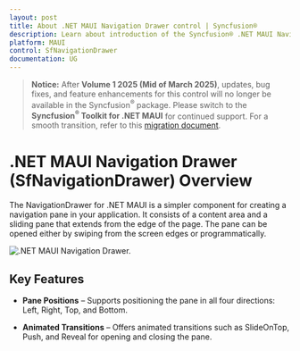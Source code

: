 ```yaml
---
layout: post
title: About .NET MAUI Navigation Drawer control | Syncfusion®
description: Learn about introduction of the Syncfusion® .NET MAUI Navigation Drawer (SfNavigationDrawer) control, its elements, and more.
platform: MAUI
control: SfNavigationDrawer
documentation: UG
---
```


>**Notice:** After **Volume 1 2025 (Mid of March 2025)**, updates, bug fixes, and feature enhancements for this control will no longer be available in the Syncfusion<sup>®</sup> package. Please switch to the **Syncfusion<sup>®</sup> Toolkit for .NET MAUI** for continued support. For a smooth transition, refer to this [migration document](https://help.syncfusion.com/maui-toolkit/migration).

# .NET MAUI Navigation Drawer (SfNavigationDrawer) Overview

The NavigationDrawer for .NET MAUI is a simpler component for creating a navigation pane in your application. It consists of a content area and a sliding pane that extends from the edge of the page. The pane can be opened either by swiping from the screen edges or programmatically.

![.NET MAUI Navigation Drawer.](Images/overview/net-maui-navigationdrawer.png)

## Key Features

* **Pane Positions** – Supports positioning the pane in all four directions: Left, Right, Top, and Bottom.

* **Animated Transitions** – Offers animated transitions such as SlideOnTop, Push, and Reveal for opening and closing the pane.